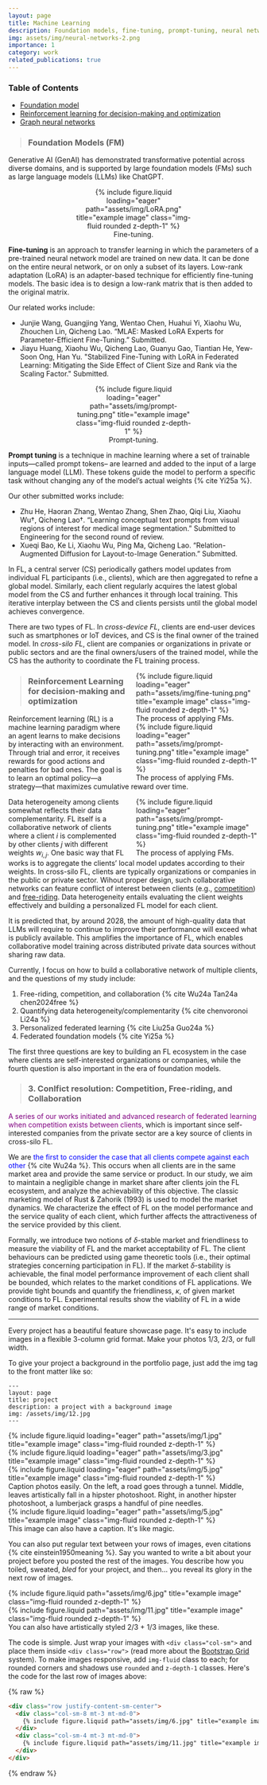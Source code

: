```yaml
---
layout: page
title: Machine Learning
description: Foundation models, fine-tuning, prompt-tuning, neural network, reinforcement learning
img: assets/img/neural-networks-2.png
importance: 1
category: work
related_publications: true
---
```





### **Table of Contents**  
- [Foundation model](#FM)  
- [Reinforcement learning for decision-making and optimization](#RL)
- [Graph neural networks](#part1)



>### **Foundation Models (FM)**
<a id="FM"></a>  



Generative AI (GenAI) has demonstrated transformative potential across diverse domains, and is supported by large foundation models (FMs) such as large language models (LLMs) like ChatGPT. 


<div align="center">
<div style="width: 48%;">
<div class="row">
    <div class="col-sm mt-3 mt-md-0">
        {% include figure.liquid loading="eager" path="assets/img/LoRA.png" title="example image" class="img-fluid rounded z-depth-1" %}
    </div>
</div>
<div class="caption">
    Fine-tuning. 
</div>
</div>
</div>



**Fine-tuning** is an approach to transfer learning in which the parameters of a pre-trained neural network model are trained on new data. It can be done on the entire neural network, or on only a subset of its layers. Low-rank adaptation (LoRA) is an adapter-based technique for efficiently fine-tuning models. The basic idea is to design a low-rank matrix that is then added to the original matrix. 

Our related works include:

- Junjie Wang, Guangjing Yang, Wentao Chen, Huahui Yi, Xiaohu Wu, Zhouchen Lin, Qicheng Lao. “MLAE: Masked LoRA Experts for Parameter-Efficient Fine-Tuning.” Submitted.
- Jiayu Huang, Xiaohu Wu, Qicheng Lao, Guanyu Gao, Tiantian He, Yew-Soon Ong, Han Yu. "Stabilized Fine-Tuning with LoRA in Federated Learning: Mitigating the Side Effect of Client Size and Rank via the Scaling Factor." Submitted.
  

<div align="center">
<div style="width: 48%;">
<div class="row">
    <div class="col-sm mt-3 mt-md-0">
        {% include figure.liquid loading="eager" path="assets/img/prompt-tuning.png" title="example image" class="img-fluid rounded z-depth-1" %}
    </div>
</div>
<div class="caption">
    Prompt-tuning.
</div>
</div>
</div>

**Prompt tuning** is a technique in machine learning where a set of trainable inputs—called prompt tokens– are learned and added to the input of a large language model (LLM). These tokens guide the model to perform a specific task without changing any of the model’s actual weights  {% cite Yi25a %}.

Our other submitted works include:

- Zhu He, Haoran Zhang, Wentao Zhang, Shen Zhao, Qiqi Liu, Xiaohu Wu†, Qicheng Lao†. “Learning conceptual text prompts from visual regions of interest for medical image segmentation.” Submitted to Engineering for the second round of review.
- Xueqi Bao, Ke Li, Xiaohu Wu, Ping Ma, Qicheng Lao. “Relation-Augmented Diffusion for Layout-to-Image Generation.” Submitted.

In FL, a central server (CS) periodically gathers model updates from individual FL participants (i.e., clients), which are then aggregated to refne a global model. Similarly, each client regularly acquires the latest global model from the CS and further enhances it through local training. This iterative interplay between the CS and clients persists until the global model achieves convergence. 

There are two types of FL. In *cross-device FL*, clients are end-user devices such as smartphones or IoT devices, and CS is the final owner of the
trained model. In *cross-silo FL*, client are companies or organizations in private or public sectors and are the final owners/users of the trained model, while the CS has the authority to coordinate the FL training process. 


<div style="float: right; margin-left: 20px; width: 49%;">
<div class="row">
    <div class="col-sm mt-3 mt-md-0">
        {% include figure.liquid loading="eager" path="assets/img/fine-tuning.png" title="example image" class="img-fluid rounded z-depth-1" %}
    </div>
</div>
<div class="caption">
    The process of applying FMs.
</div>
</div>



<div style="float: right; margin-left: 20px; width: 49%;">
<div class="row">
    <div class="col-sm mt-3 mt-md-0">
        {% include figure.liquid loading="eager" path="assets/img/prompt-tuning.png" title="example image" class="img-fluid rounded z-depth-1" %}
    </div>
</div>
<div class="caption">
    The process of applying FMs.
</div>
</div>



>### **Reinforcement Learning for decision-making and optimization**
<a id="RL"></a>  


Reinforcement learning (RL) is a machine learning paradigm where an agent learns to make decisions by interacting with an environment. Through trial and error, it receives rewards for good actions and penalties for bad ones. The goal is to learn an optimal policy—a strategy—that maximizes cumulative reward over time. 



<div style="float: right; margin-left: 20px; width: 49%;">
<div class="row">
    <div class="col-sm mt-3 mt-md-0">
        {% include figure.liquid loading="eager" path="assets/img/prompt-tuning.png" title="example image" class="img-fluid rounded z-depth-1" %}
    </div>
</div>
<div class="caption">
    The process of applying FMs.
</div>
</div>




Data heterogeneity among clients somewhat reflects their data complementarity. FL itself is a collaborative network of clients where a client $i$ is complemented by other clients $j$ with different weights $w_{i,j}$. One basic way that FL works is to aggregate the clients’ local model updates according to their weights. In cross-silo FL, clients are typically organizations or companies in the public or private sector. Wihout proper design, such collaborative networks can feature conflict of interest between clients (e.g., [competition](https://en.wikipedia.org/wiki/Coopetition)) and [free-riding](https://en.wikipedia.org/wiki/Free-rider_problem). Data heterogeneity entails evaluating the client weights effectively and building a personalized FL model for each client. 

It is predicted that, by around 2028, the amount of high-quality data that LLMs will require to continue to improve their performance will exceed what is publicly available. This amplifies the importance of FL, which enables collaborative model training across distributed private data sources without sharing raw data.


Currently, I focus on how to build a collaborative network of multiple clients, and the questions of my study include:
1. Free-riding, competition, and collaboration {% cite Wu24a Tan24a chen2024free %}
2. Quantifying data heterogeneity/complementarity {% cite chenvoronoi Li24a %}
3. Personalized federated learning {% cite Liu25a Guo24a %}
4. Federated foundation models {% cite Yi25a %}

The first three questions are key to building an FL ecosystem in the case where clients are self-interested organizations or companies, while the fourth question is also important in the era of foundation models.



>### **3. Conlfict resolution: Competition, Free-riding, and Collaboration**
<a id="part1"></a>  

<span style="color: purple;">A series of our works initiated and advanced research of federated learning when competition exists between clients</span>, which is important since self-interested companies from the private sector are a key source of clients in cross-silo FL. 




We are <span style="color: blue;">the first to consider the case that all clients compete against each other</span> {% cite Wu24a %}. This occurs when all clients are in the same market area and provide the same service or product. In our study, we aim to maintain a negligible change in market share after clients join the FL ecosystem, and analyze the achievability of this objective. The classic marketing model of Rust \& Zahorik (1993) is used to model the market dynamics. We characterize the effect of FL on the model performance and the service quality of each client, which further affects the attractiveness of the service provided by this client. 

Formally, we introduce two notions of $\delta$-stable market and friendliness to measure the viability of FL and the market acceptability of FL. The client behaviours can be predicted using game theoretic tools (i.e., their optimal strategies concerning participation in FL). If the market $\delta$-stability is achievable, the final model performance improvement of each client shall be bounded, which relates to the market conditions of FL applications. We provide tight bounds and quantify the friendliness, $\kappa$, of given market conditions to FL. Experimental results show the viability of FL in a wide range of market conditions. 

---


Every project has a beautiful feature showcase page.
It's easy to include images in a flexible 3-column grid format.
Make your photos 1/3, 2/3, or full width.

To give your project a background in the portfolio page, just add the img tag to the front matter like so:

    ---
    layout: page
    title: project
    description: a project with a background image
    img: /assets/img/12.jpg
    ---

<div class="row">
    <div class="col-sm mt-3 mt-md-0">
        {% include figure.liquid loading="eager" path="assets/img/1.jpg" title="example image" class="img-fluid rounded z-depth-1" %}
    </div>
    <div class="col-sm mt-3 mt-md-0">
        {% include figure.liquid loading="eager" path="assets/img/3.jpg" title="example image" class="img-fluid rounded z-depth-1" %}
    </div>
    <div class="col-sm mt-3 mt-md-0">
        {% include figure.liquid loading="eager" path="assets/img/5.jpg" title="example image" class="img-fluid rounded z-depth-1" %}
    </div>
</div>
<div class="caption">
    Caption photos easily. On the left, a road goes through a tunnel. Middle, leaves artistically fall in a hipster photoshoot. Right, in another hipster photoshoot, a lumberjack grasps a handful of pine needles.
</div>
<div class="row">
    <div class="col-sm mt-3 mt-md-0">
        {% include figure.liquid loading="eager" path="assets/img/5.jpg" title="example image" class="img-fluid rounded z-depth-1" %}
    </div>
</div>
<div class="caption">
    This image can also have a caption. It's like magic.
</div>

You can also put regular text between your rows of images, even citations {% cite einstein1950meaning %}.
Say you wanted to write a bit about your project before you posted the rest of the images.
You describe how you toiled, sweated, _bled_ for your project, and then... you reveal its glory in the next row of images.

<div class="row justify-content-sm-center">
    <div class="col-sm-8 mt-3 mt-md-0">
        {% include figure.liquid path="assets/img/6.jpg" title="example image" class="img-fluid rounded z-depth-1" %}
    </div>
    <div class="col-sm-4 mt-3 mt-md-0">
        {% include figure.liquid path="assets/img/11.jpg" title="example image" class="img-fluid rounded z-depth-1" %}
    </div>
</div>
<div class="caption">
    You can also have artistically styled 2/3 + 1/3 images, like these.
</div>

The code is simple.
Just wrap your images with `<div class="col-sm">` and place them inside `<div class="row">` (read more about the <a href="https://getbootstrap.com/docs/4.4/layout/grid/">Bootstrap Grid</a> system).
To make images responsive, add `img-fluid` class to each; for rounded corners and shadows use `rounded` and `z-depth-1` classes.
Here's the code for the last row of images above:

{% raw %}

```html
<div class="row justify-content-sm-center">
  <div class="col-sm-8 mt-3 mt-md-0">
    {% include figure.liquid path="assets/img/6.jpg" title="example image" class="img-fluid rounded z-depth-1" %}
  </div>
  <div class="col-sm-4 mt-3 mt-md-0">
    {% include figure.liquid path="assets/img/11.jpg" title="example image" class="img-fluid rounded z-depth-1" %}
  </div>
</div>
```

{% endraw %}
